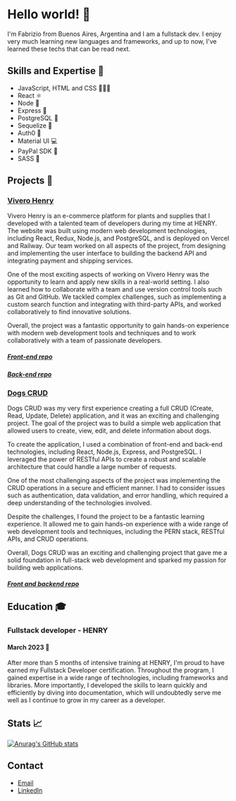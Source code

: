 # Hello world! 👋

I'm Fabrizio from Buenos Aires, Argentina and I am a fullstack dev. I enjoy very much learning new languages and frameworks, and up to now, I've learned these techs that can be read next.

## Skills and Expertise 🧰

- JavaScript, HTML and CSS 💛📙📘
- React ⚛
- Node 💚
- Express 🍏
- PostgreSQL 🐘
- Sequelize 💙
- Auth0 🔐
- Material UI 💻
- PayPal SDK 🤑
- SASS 💅



## Projects 👔

### [Vivero Henry](https://vivero-henry.vercel.app/)
Vivero Henry is an e-commerce platform for plants and supplies that I developed with a talented team of developers during my time at HENRY. The website was built using modern web development technologies, including React, Redux, Node.js, and PostgreSQL, and is deployed on Vercel and Railway. Our team worked on all aspects of the project, from designing and implementing the user interface to building the backend API and integrating payment and shipping services.

One of the most exciting aspects of working on Vivero Henry was the opportunity to learn and apply new skills in a real-world setting. I also learned how to collaborate with a team and use version control tools such as Git and GitHub. We tackled complex challenges, such as implementing a custom search function and integrating with third-party APIs, and worked collaboratively to find innovative solutions. 

Overall, the project was a fantastic opportunity to gain hands-on experience with modern web development tools and techniques and to work collaboratively with a team of passionate developers.

##### [Front-end repo](https://github.com/bosxch/PF-Henry/tree/master/client/front)
##### [Back-end repo](https://github.com/GiuGobbi/PF-henry)

### [Dogs CRUD](https://dogs-ip.vercel.app/)

Dogs CRUD was my very first experience creating a full CRUD (Create, Read, Update, Delete) application, and it was an exciting and challenging project. The goal of the project was to build a simple web application that allowed users to create, view, edit, and delete information about dogs.

To create the application, I used a combination of front-end and back-end technologies, including React, Node.js, Express, and PostgreSQL. I leveraged the power of RESTful APIs to create a robust and scalable architecture that could handle a large number of requests.

One of the most challenging aspects of the project was implementing the CRUD operations in a secure and efficient manner. I had to consider issues such as authentication, data validation, and error handling, which required a deep understanding of the technologies involved.

Despite the challenges, I found the project to be a fantastic learning experience. It allowed me to gain hands-on experience with a wide range of web development tools and techniques, including the PERN stack, RESTful APIs, and CRUD operations.

Overall, Dogs CRUD was an exciting and challenging project that gave me a solid foundation in full-stack web development and sparked my passion for building web applications.

##### [Front and backend repo](https://github.com/fabriziocl/Dogs)

## Education 🎓

### Fullstack developer - HENRY

#### March 2023 🏁
After more than 5 months of intensive training at HENRY, I'm proud to have earned my Fullstack Developer certification. Throughout the program, I gained expertise in a wide range of technologies, including frameworks and libraries. More importantly, I developed the skills to learn quickly and efficiently by diving into documentation, which will undoubtedly serve me well as I continue to grow in my career as a developer.

## Stats 📈

[![Anurag's GitHub stats](https://github-readme-stats.vercel.app/api?username=fabriziocl)](https://github.com/anuraghazra/github-readme-stats)

## Contact 

- [Email](mailto:fabriziocl1990@gmail.com)
- [LinkedIn](https://www.linkedin.com/in/fabrizio-castro-l%C3%B3pez-b949b2208/)

